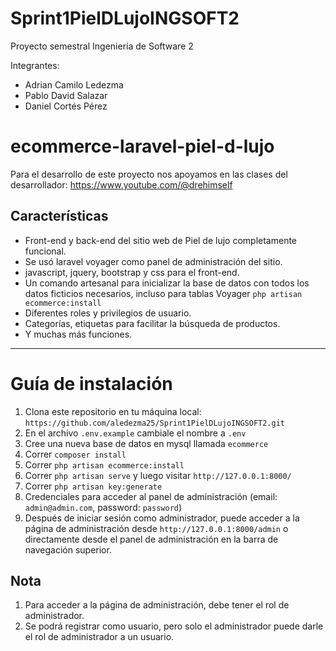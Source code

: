 # Sprint1PielDLujoINGSOFT2
Proyecto semestral Ingeniería de Software 2

Integrantes:
- Adrian Camilo Ledezma
- Pablo David Salazar
- Daniel Cortés Pérez

# ecommerce-laravel-piel-d-lujo

Para el desarrollo de este proyecto nos apoyamos en las clases del desarrollador: https://www.youtube.com/@drehimself

## Características

- Front-end y back-end del sitio web de Piel de lujo completamente funcional.
- Se usó laravel voyager como panel de administración del sitio.
- javascript, jquery, bootstrap y css para el front-end.
- Un comando artesanal para inicializar la base de datos con todos los datos ficticios necesarios, incluso para  tablas Voyager `php artisan ecommerce:install`
- Diferentes roles y privilegios de usuario.
- Categorías, etiquetas para facilitar la búsqueda de productos.
- Y muchas más funciones.
---

# Guía de instalación

1. Clona este repositorio en tu máquina local: `https://github.com/aledezma25/Sprint1PielDLujoINGSOFT2.git`
1. En el archivo `.env.example` cambiale el nombre a `.env`  
1. Cree una nueva base de datos en mysql llamada `ecommerce`
1. Correr `composer install`
1. Correr `php artisan ecommerce:install`
1. Correr `php artisan serve` y luego visitar `http://127.0.0.1:8000/`
1. Correr `php artisan key:generate`
1. Credenciales para acceder al panel de administración (email: `admin@admin.com`, password: `password`)
1. Después de iniciar sesión como administrador, puede acceder a la página de administración desde `http://127.0.0.1:8000/admin` o directamente desde el panel de administración en la barra de navegación superior.

## Nota
1. Para acceder a la página de administración, debe tener el rol de administrador.
1. Se podrá registrar como usuario, pero solo el administrador puede darle el rol de administrador a un usuario.